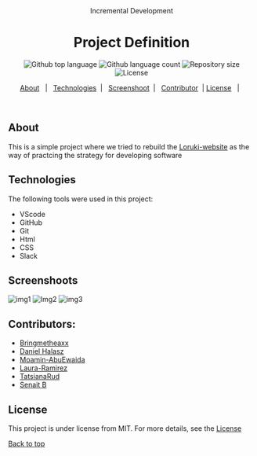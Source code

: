 <div align="center" id="top"> 
  Incremental Development

  

  <!-- <a href="https://Project Definition.netlify.app">Demo</a> -->
</div>

<h1 align="center">Project Definition</h1>

<p align="center">
  <img alt="Github top language" src="https://img.shields.io/github/languages/top/Senait-coding/incremental-development?color=56BEB8">

  <img alt="Github language count" src="https://img.shields.io/github/languages/count/Senait-coding/incremental-development?color=56BEB8">

  <img alt="Repository size" src="https://img.shields.io/github/repo-size/Senait-coding/incremental-development?color=56BEB8">

  <img alt="License" src="https://img.shields.io/github/license/Senait-coding/incremental-development?color=56BEB8">

  <!-- <img alt="Github issues" src="https://img.shields.io/github/issues/Senait-coding/incremental-development?color=56BEB8" /> -->

  <!-- <img alt="Github forks" src="https://img.shields.io/github/forks/Senait-coding/incremental-development?color=56BEB8" /> -->

  <!-- <img alt="Github stars" src="https://img.shields.io/github/stars/Senait-coding/incremental-development?color=56BEB8" /> -->
</p>

<!-- Status -->

<!-- <h4 align="center"> 
	🚧  Incremental Development 🚀 Under construction...  🚧
</h4> 

<hr> -->
<p align="center">
  <a href="#about">About</a> &#xa0; | &#xa0; 
  <a href="#technologies">Technologies</a> &#xa0;| &#xa0;
  <a href="#screenshoot">Screenshoot</a> &#xa0;| &#xa0;
  <a href="https://bringmetheaxx.github.io/TeamFour/" target="_blank">Contributor</a>&#xa0; |
  <a href="#license">License</a> &#xa0; | &#xa0;
</p>
<br>

## About 

This is a simple project where we tried to rebuild the [Loruki-website](https://zen-carson-c10c9f.netlify.app/) as the way of practcing the strategy for developing software 

## Technologies 

The following tools were used in this project:

- VScode
- GitHub
- Git
- Html
- CSS
- Slack

## Screenshoots
![img1](https://github.com/Senait-coding/TeamFour/blob/origin/master/img1.jpeg)
![Img2](https://github.com/Senait-coding/TeamFour/blob/origin/master/Web%20capture_15-4-2021_42659_zen-carson-c10c9f.netlify.app.jpeg)
![img3](https://github.com/Senait-coding/TeamFour/blob/origin/master/third%20page.jpeg)

## Contributors:
* [Bringmetheaxx](https://github.com/bringmetheaxx)
* [Daniel Halasz](https://github.com/danielhalasz)
* [Moamin-AbuEwaida](https://github.com/Moamin-AbuEwaida)
* [Laura-Ramirez](https://github.com/lauraramirez220612)
* [TatsianaRud](https://github.com/TatsianaRud)
* [Senait B](https://github.com/Senait-coding)
## License

This project is under license from MIT. For more details, see the [License](
https://github.com/bringmetheaxx/TeamFour/blob/main/LICENSE)


<a href="#top">Back to top</a>

